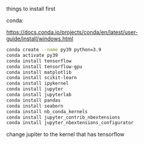 things to install first



conda:

https://docs.conda.io/projects/conda/en/latest/user-guide/install/windows.html

```bash
conda create --name py39 python=3.9
conda activate py39
conda install tensorflow
conda install tensorflow-gpu
conda install matplotlib
conda install scikit-learn
conda install ipykernel
conda install jupyter
conda install jupyterlab
conda install pandas
conda install seaborn
conda install nb_conda_kernels
conda install jupyter_contrib_nbextensions
conda install jupyter_nbextensions_configurator
```

change jupiter to the kernel that has tensorflow
